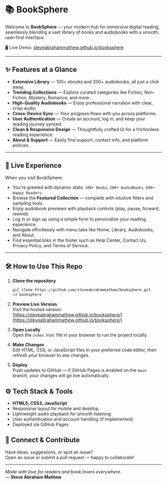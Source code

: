 # 📚 BookSphere

Welcome to **BookSphere** — your modern hub for immersive digital reading, seamlessly blending a vast library of books and audiobooks with a smooth, user-first interface.

🖥 Live Demo: [steveabrahammathew.github.io/booksphere](https://steveabrahammathew.github.io/booksphere/)

---

## ✨ Features at a Glance

- **Extensive Library** — 100+ ebooks and 200+ audiobooks, all just a click away.  
- **Trending Collections** — Explore curated categories like Fiction, Non-Fiction, Mystery, Romance, and more.  
- **High-Quality Audiobooks** — Enjoy professional narration with clear, crisp audio.  
- **Cross-Device Sync** — Your progress flows with you across platforms.  
- **User Authentication** — Create an account, log in, and keep your reading journey synced.  
- **Clean & Responsive Design** — Thoughtfully crafted UI for a frictionless reading experience.  
- **About & Support** — Easily find support, contact info, and platform policies.

---

## 🚀 Live Experience

When you visit BookSphere:
- You're greeted with dynamic stats: `100+ Books`, `200+ AudioBooks`, `500+ Happy Readers`.
- Browse the **Featured Collection** — complete with intuitive filters and sampling tools.
- Enjoy audiobook previews with playback controls (play, pause, forward, rewind).
- Log in or sign up using a simple form to personalize your reading experience.
- Navigate effortlessly with menu tabs like Home, Library, Audiobooks, and About.
- Find essential links in the footer such as Help Center, Contact Us, Privacy Policy, and Terms of Service.  

---

## 🛠 How to Use This Repo

1. **Clone the repository**
   ```bash
   git clone https://github.com/steveabrahammathew/booksphere.git
   cd booksphere
   
2. **Preview Live Version**  
   Visit the hosted version: [https://steveabrahammathew.github.io/booksphere/](https://steveabrahammathew.github.io/booksphere/)  

3. **Open Locally**  
   Open the `index.html` file in your browser to run the project locally.  

4. **Make Changes**  
   Edit HTML, CSS, or JavaScript files in your preferred code editor, then refresh your browser to see changes.  

5. **Deploy**  
   Push updates to GitHub — if GitHub Pages is enabled on the `main` branch, your changes will go live automatically.

## ⚙️ Tech Stack & Tools

- **HTML5, CSS3, JavaScript**  
- Responsive layout for mobile and desktop  
- Lightweight audio playback for smooth listening  
- User authentication and account handling (if implemented)  
- Deployed via GitHub Pages

## 🤝 Connect & Contribute

Have ideas, suggestions, or spot an issue?  
Open an issue or submit a pull request — happy to collaborate!

---

*Made with love for readers and book lovers everywhere.*  
— **Steve Abraham Mathew**

